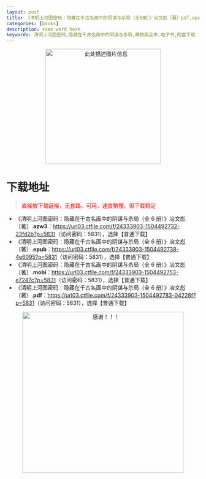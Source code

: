 ```yaml
---
layout: post
title: 《清明上河图密码：隐藏在千古名画中的阴谋与杀局（全6册）》冶文彪〔著〕pdf,epub,mobi,azw3 电子书网盘下载
categories: [books]
description: some word here
keywords: 清明上河图密码,隐藏在千古名画中的阴谋与杀局,精校版全本,电子书,网盘下载
---
```


<div align="center"><img src="https://qweree.cn/wp-content/uploads/2025/05/qmshtmm-tuya.jpg" alt="此处描述图片信息" width="300px" height="auto"></div>

# 下载地址

> <p style="color:red" >直接放下载链接，无套路，可用，速度稍慢，但下载稳定</p>

- 《清明上河图密码：隐藏在千古名画中的阴谋与杀局（全 6 册）》冶文彪〔著〕.**azw3**：<https://url03.ctfile.com/f/24333903-1504492732-23fd2b?p=5831>（访问密码：5831），选择【普通下载】
- 《清明上河图密码：隐藏在千古名画中的阴谋与杀局（全 6 册）》冶文彪〔著〕.**epub**：<https://url03.ctfile.com/f/24333903-1504492738-4e6095?p=5831>（访问密码：5831），选择【普通下载】
- 《清明上河图密码：隐藏在千古名画中的阴谋与杀局（全 6 册）》冶文彪〔著〕.**mobi**：<https://url03.ctfile.com/f/24333903-1504492753-e7247c?p=5831>（访问密码：5831），选择【普通下载】
- 《清明上河图密码：隐藏在千古名画中的阴谋与杀局（全 6 册）》冶文彪〔著〕.**pdf**：<https://url03.ctfile.com/f/24333903-1504492783-04228f?p=5831>（访问密码：5831），选择【普通下载】

<div align="center"><img src="https://pic.imgdb.cn/item/6707df6bd29ded1a8ce37031.gif" alt="感谢！！！" width="420px" height="auto"/></div>
